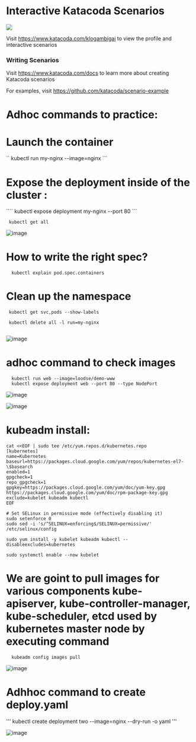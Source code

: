 # Interactive Katacoda Scenarios

[![](http://shields.katacoda.com/katacoda/klogambigai/count.svg)](https://www.katacoda.com/klogambigai "Get your profile on Katacoda.com")

Visit https://www.katacoda.com/klogambigai to view the profile and interactive scenarios

### Writing Scenarios
Visit https://www.katacoda.com/docs to learn more about creating Katacoda scenarios

For examples, visit https://github.com/katacoda/scenario-example



# Adhoc commands to practice:

# Launch the container

``  	kubectl run my-nginx --image=nginx  ```

# Expose the deployment inside of the cluster :
  
  ```` kubectl expose deployment my-nginx --port 80 ```
  
  
 ```  kubectl get all ```
 
 ![image](https://user-images.githubusercontent.com/54719289/118693829-59722e80-b803-11eb-9c63-a45f87a6fca7.png)


# How to write the right spec?
```   kubectl explain pod.spec.containers  ```


# Clean up the namespace

``` 
 kubectl get svc,pods --show-labels
 
 kubectl delete all -l run=my-nginx 
 
```
![image](https://user-images.githubusercontent.com/54719289/118694473-02208e00-b804-11eb-90d0-d5af7093f061.png)

# adhoc command to check images
```
  kubectl run web --image=loodse/demo-www
  kubectl expose deployment web --port 80 --type NodePort
```

![image](https://user-images.githubusercontent.com/54719289/118696630-66dce800-b806-11eb-834a-c134c1083f8e.png)

![image](https://user-images.githubusercontent.com/54719289/118696676-73f9d700-b806-11eb-9345-7a97e4e84dcb.png)



# kubeadm install:
```
cat <<EOF | sudo tee /etc/yum.repos.d/kubernetes.repo
[kubernetes]
name=Kubernetes
baseurl=https://packages.cloud.google.com/yum/repos/kubernetes-el7-\$basearch
enabled=1
gpgcheck=1
repo_gpgcheck=1
gpgkey=https://packages.cloud.google.com/yum/doc/yum-key.gpg https://packages.cloud.google.com/yum/doc/rpm-package-key.gpg
exclude=kubelet kubeadm kubectl
EOF

# Set SELinux in permissive mode (effectively disabling it)
sudo setenforce 0
sudo sed -i 's/^SELINUX=enforcing$/SELINUX=permissive/' /etc/selinux/config

sudo yum install -y kubelet kubeadm kubectl --disableexcludes=kubernetes

sudo systemctl enable --now kubelet

```

# We are goint to pull images for various components kube-apiserver, kube-controller-manager, kube-scheduler, etcd used by kubernetes master node by executing command

```   kubeadm config images pull  ```

![image](https://user-images.githubusercontent.com/54719289/118697522-48c3b780-b807-11eb-9189-595b044d2396.png)



# Adhhoc command to create deploy.yaml

''' kubectl create deployment two --image=nginx --dry-run -o yaml  '''

![image](https://user-images.githubusercontent.com/54719289/118702539-f71e2b80-b80c-11eb-975e-62766eb86125.png)


